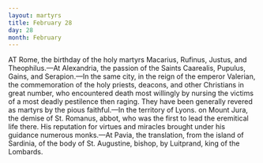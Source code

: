 ```yaml
---
layout: martyrs
title: February 28
day: 28
month: February
---
```

AT Rome, the birthday of the holy martyrs Macarius, Rufinus, Justus, and Theophilus.&mdash;At Alexandria, the passion of the Saints Caarealis, Pupulus,
Gains, and Serapion.&mdash;In the same city, in the reign
of the emperor Valerian, the commemoration of the
holy priests, deacons, and other Christians in great
number, who encountered death most willingly by
nursing the victims of a most deadly pestilence then
raging. They have been generally revered as martyrs by the pious faithful.&mdash;In the territory of Lyons.
on Mount Jura, the demise of St. Romanus, abbot,
who was the first to lead the eremitical life there.
His reputation for virtues and miracles brought
under his guidance numerous monks.&mdash;At Pavia, the
translation, from the island of Sardinia, of the body
of St. Augustine, bishop, by Luitprand, king of the Lombards.

